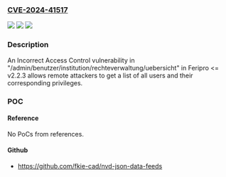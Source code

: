 ### [CVE-2024-41517](https://cve.mitre.org/cgi-bin/cvename.cgi?name=CVE-2024-41517)
![](https://img.shields.io/static/v1?label=Product&message=n%2Fa&color=blue)
![](https://img.shields.io/static/v1?label=Version&message=n%2Fa&color=blue)
![](https://img.shields.io/static/v1?label=Vulnerability&message=n%2Fa&color=brighgreen)

### Description

An Incorrect Access Control vulnerability in "/admin/benutzer/institution/rechteverwaltung/uebersicht" in Feripro <= v2.2.3 allows remote attackers to get a list of all users and their corresponding privileges.

### POC

#### Reference
No PoCs from references.

#### Github
- https://github.com/fkie-cad/nvd-json-data-feeds

